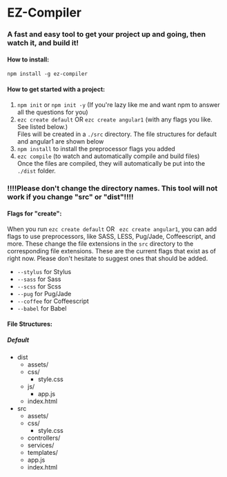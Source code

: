 # EZ-Compiler

### A fast and easy tool to get your project up and going, then watch it, and build it!

#### How to install:
`npm install -g ez-compiler`

#### How to get started with a project:
1. `npm init` or `npm init -y` (If you're lazy like me and want npm to answer all the questions for you)
2. `ezc create default` OR `ezc create angular1` (with any flags you like. See listed below.)<br>
Files will be created in a `./src` directory. The file structures for default and angular1 are shown below<br>
3. `npm install` to install the preprocessor flags you added
4. `ezc compile` (to watch and automatically compile and build files)<br>
Once the files are compiled, they will automatically be put into the `./dist` folder. 
### !!!!Please don't change the directory names. This tool will not work if you change "src" or "dist"!!!!

#### Flags for "create":
When you run `ezc create default` OR ` ezc create angular1`, you can add flags to use preprocessors, like SASS, LESS, Pug/Jade, Coffeescript, and more. These change the file extensions in the `src` directory to the corresponding file extensions. These are the current flags that exist as of right now. Please don't hesitate to suggest ones that should be added.

- `--stylus` for Stylus
- `--sass` for Sass
- `--scss` for Scss
- `--pug` for Pug/Jade
- `--coffee` for Coffeescript
- `--babel` for Babel

#### File Structures:
##### Default
<ul>
    <li>dist
        <ul>
            <li>assets/</li>
            <li>css/
                <ul>
                    <li>style.css</li>
                </ul>
            </li>
            <li>js/
                <ul>
                    <li>app.js</li>
                </ul>
            </li>
            <li>index.html</li>
        </ul>
    </li>
    <li>src
        <ul>
            <li>assets/</li>
            <li>css/
                <ul>
                    <li>style.css</li>
                </ul>
            </li>
            <li>controllers/</li>
            <li>services/</li>
            <li>templates/</li>
            <li>app.js</li>
            <li>index.html</li>
        </ul>
    </li>
</ul>